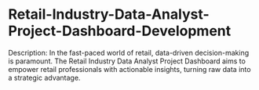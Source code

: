 # Retail-Industry-Data-Analyst-Project-Dashboard-Development
Description: In the fast-paced world of retail, data-driven decision-making is paramount. The Retail Industry Data Analyst Project Dashboard aims to empower retail professionals with actionable insights, turning raw data into a strategic advantage.
